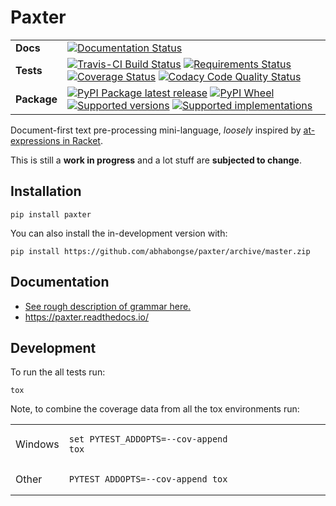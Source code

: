 # Paxter

<table>
    <tbody>
        <tr class="odd">
            <td><b>Docs</b></td>
            <td>
                <a href="https://readthedocs.org/projects/paxter"><img src="https://readthedocs.org/projects/paxter/badge/?style=flat" alt="Documentation Status" /></a>
            </td>
        </tr>
        <tr class="even">
            <td><b>Tests</b></td>
            <td>
                <div class="line-block">
                    <a href="https://travis-ci.com/abhabongse/paxter"><img src="https://api.travis-ci.com/abhabongse/paxter.svg?branch=master" alt="Travis-CI Build Status" /></a>
                    <a href="https://requires.io/github/abhabongse/paxter/requirements/?branch=master"><img src="https://requires.io/github/abhabongse/paxter/requirements.svg?branch=master" alt="Requirements Status" /></a>
                    <a href="https://codecov.io/github/abhabongse/paxter"><img src="https://codecov.io/github/abhabongse/paxter/coverage.svg?branch=master" alt="Coverage Status" /></a>
                    <a href="https://www.codacy.com/app/abhabongse/paxter"><img src="https://img.shields.io/codacy/grade/0d0c904fe452419692107d3163fe49b5.svg" alt="Codacy Code Quality Status" /></a>
                </div>
            </td>
        </tr>
        <tr class="odd">
            <td><b>Package</b></td>
            <td>
                <div class="line-block">
                    <a href="https://pypi.org/project/paxter"><img src="https://img.shields.io/pypi/v/paxter.svg" alt="PyPI Package latest release" /></a>
                    <a href="https://pypi.org/project/paxter"><img src="https://img.shields.io/pypi/wheel/paxter.svg" alt="PyPI Wheel" /></a>
                    <a href="https://pypi.org/project/paxter"><img src="https://img.shields.io/pypi/pyversions/paxter.svg" alt="Supported versions" /></a>
                    <a href="https://pypi.org/project/paxter"><img src="https://img.shields.io/pypi/implementation/paxter.svg" alt="Supported implementations" /></a>
                </div>
            </td>
        </tr>
    </tbody>
</table>

Document-first text pre-processing mini-language, _loosely_ inspired by [at-expressions in Racket](https://docs.racket-lang.org/scribble/reader.html).

This is still a **work in progress** and a lot stuff are **subjected to change**.


## Installation

    pip install paxter

You can also install the in-development version with:

    pip install https://github.com/abhabongse/paxter/archive/master.zip

## Documentation

- [See rough description of grammar here.](paxter/core/__init__.py)
- <https://paxter.readthedocs.io/>

## Development

To run the all tests run:

    tox

Note, to combine the coverage data from all the tox environments run:

<table>
    <colgroup>
        <col style="width: 10%" />
        <col style="width: 90%" />
    </colgroup>
    <tbody>
        <tr class="odd">
            <td>Windows</td>
            <td><pre><code>set PYTEST_ADDOPTS=--cov-append
tox</code></pre></td>
        </tr>
        <tr class="even">
            <td>Other</td>
            <td><pre><code>PYTEST_ADDOPTS=--cov-append tox</code></pre></td>
        </tr>
    </tbody>
</table>
